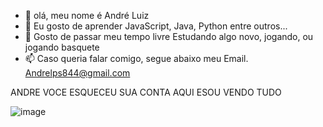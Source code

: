 - 👋 olá, meu nome é André Luiz
- 🌱 Eu gosto de aprender JavaScript, Java, Python entre outros...
- 👀 Gosto de passar meu tempo livre Estudando algo novo, jogando, ou jogando basquete
- 📫 Caso queria falar comigo, segue abaixo meu Email.
                Andrelps844@gmail.com

ANDRE VOCE ESQUECEU SUA CONTA AQUI ESOU VENDO TUDO

![image](https://github.com/user-attachments/assets/f7e066ae-98bf-47eb-82fc-f7237ce5235b)


